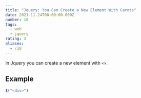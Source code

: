 ```yaml
---
title: "Jquery: You Can Create a New Element With Carots"
date: 2021-11-24T00:00:00.000Z
number: 18
tags:
  - web
  - jquery
rating: 3
aliases:
  - /18
---
```


In Jquery you can create a new element with `<>`.

## Example

```javascript
$("<div>")
```
